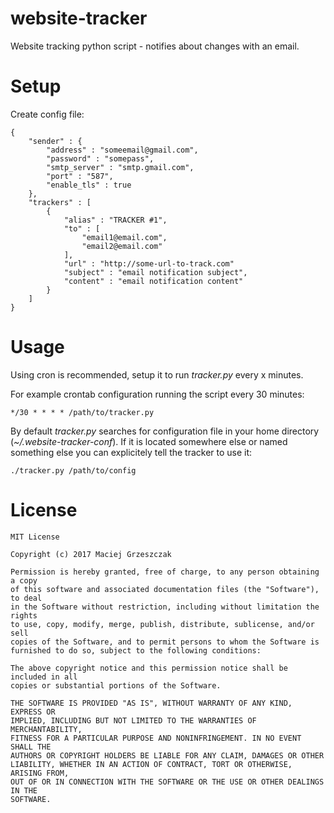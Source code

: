 # website-tracker
Website tracking python script - notifies about changes with an email.

# Setup
Create config file:
```
{
    "sender" : {
        "address" : "someemail@gmail.com",
        "password" : "somepass",
        "smtp_server" : "smtp.gmail.com",
        "port" : "587",
        "enable_tls" : true
    },
    "trackers" : [
        {
            "alias" : "TRACKER #1",
            "to" : [
                "email1@email.com",
                "email2@email.com"
            ],
            "url" : "http://some-url-to-track.com"
            "subject" : "email notification subject",
            "content" : "email notification content"
        }
    ]
}
```

# Usage
Using cron is recommended, setup it to run _tracker.py_ every x minutes.

For example crontab configuration running the script every 30 minutes:
```
*/30 * * * * /path/to/tracker.py
```
By default _tracker.py_ searches for configuration file in your home directory (_~/.website-tracker-conf_). If it is located somewhere else or named something else you can explicitely tell the tracker to use it:
```
./tracker.py /path/to/config
```

# License
```
MIT License

Copyright (c) 2017 Maciej Grzeszczak

Permission is hereby granted, free of charge, to any person obtaining a copy
of this software and associated documentation files (the "Software"), to deal
in the Software without restriction, including without limitation the rights
to use, copy, modify, merge, publish, distribute, sublicense, and/or sell
copies of the Software, and to permit persons to whom the Software is
furnished to do so, subject to the following conditions:

The above copyright notice and this permission notice shall be included in all
copies or substantial portions of the Software.

THE SOFTWARE IS PROVIDED "AS IS", WITHOUT WARRANTY OF ANY KIND, EXPRESS OR
IMPLIED, INCLUDING BUT NOT LIMITED TO THE WARRANTIES OF MERCHANTABILITY,
FITNESS FOR A PARTICULAR PURPOSE AND NONINFRINGEMENT. IN NO EVENT SHALL THE
AUTHORS OR COPYRIGHT HOLDERS BE LIABLE FOR ANY CLAIM, DAMAGES OR OTHER
LIABILITY, WHETHER IN AN ACTION OF CONTRACT, TORT OR OTHERWISE, ARISING FROM,
OUT OF OR IN CONNECTION WITH THE SOFTWARE OR THE USE OR OTHER DEALINGS IN THE
SOFTWARE.
```
